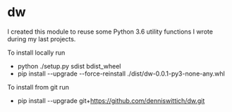 # dw

I created this module to reuse some Python 3.6 utility functions I wrote during my last projects. 

To install locally run

 - python ./setup.py sdist bdist_wheel
 - pip install --upgrade --force-reinstall ./dist/dw-0.0.1-py3-none-any.whl
 
 
To install from git run

 - pip install --upgrade git+https://github.com/denniswittich/dw.git
